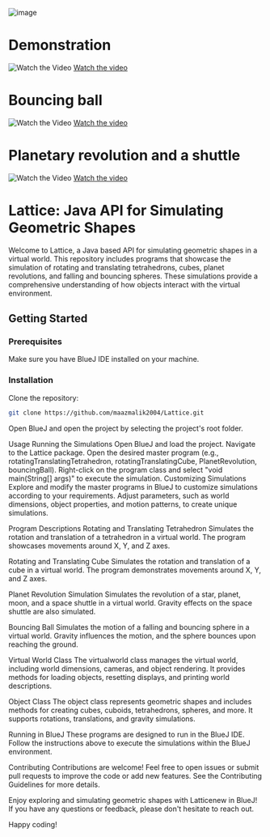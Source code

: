 ![image](https://github.com/maazmalik2004/Lattice-ASCII-based-3D-rendering/assets/128217421/c6691138-a826-46ed-a6f2-3a102f1d4bc4)

# Demonstration
![Watch the Video](http://img.youtube.com/vi/mV583-0IyfI/0.jpg)
[Watch the video](https://youtu.be/mV583-0IyfI)

# Bouncing ball
![Watch the Video](http://img.youtube.com/vi/qDrFMk8I-2Q/0.jpg)
[Watch the video](https://youtu.be/qDrFMk8I-2Q)

# Planetary revolution and a shuttle
![Watch the Video](http://img.youtube.com/vi/toLuPSYi8j4/0.jpg)
[Watch the video](https://youtu.be/toLuPSYi8j4?si=SjQdg78B7JuJNi7B)


# Lattice: Java API for Simulating Geometric Shapes

Welcome to Lattice, a Java based API for simulating geometric shapes in a virtual world. This repository includes programs that showcase the simulation of rotating and translating tetrahedrons, cubes, planet revolutions, and falling and bouncing spheres. These simulations provide a comprehensive understanding of how objects interact with the virtual environment.

## Getting Started

### Prerequisites
Make sure you have BlueJ IDE installed on your machine.

### Installation
Clone the repository:

```bash
git clone https://github.com/maazmalik2004/Lattice.git
```

Open BlueJ and open the project by selecting the project's root folder.

Usage
Running the Simulations
Open BlueJ and load the project.
Navigate to the Lattice package.
Open the desired master program (e.g., rotatingTranslatingTetrahedron, rotatingTranslatingCube, PlanetRevolution, bouncingBall).
Right-click on the program class and select "void main(String[] args)" to execute the simulation.
Customizing Simulations
Explore and modify the master programs in BlueJ to customize simulations according to your requirements. Adjust parameters, such as world dimensions, object properties, and motion patterns, to create unique simulations.

Program Descriptions
Rotating and Translating Tetrahedron
Simulates the rotation and translation of a tetrahedron in a virtual world. The program showcases movements around X, Y, and Z axes.

Rotating and Translating Cube
Simulates the rotation and translation of a cube in a virtual world. The program demonstrates movements around X, Y, and Z axes.

Planet Revolution Simulation
Simulates the revolution of a star, planet, moon, and a space shuttle in a virtual world. Gravity effects on the space shuttle are also simulated.

Bouncing Ball
Simulates the motion of a falling and bouncing sphere in a virtual world. Gravity influences the motion, and the sphere bounces upon reaching the ground.

Virtual World Class
The virtualworld class manages the virtual world, including world dimensions, cameras, and object rendering. It provides methods for loading objects, resetting displays, and printing world descriptions.

Object Class
The object class represents geometric shapes and includes methods for creating cubes, cuboids, tetrahedrons, spheres, and more. It supports rotations, translations, and gravity simulations.

Running in BlueJ
These programs are designed to run in the BlueJ IDE. Follow the instructions above to execute the simulations within the BlueJ environment.

Contributing
Contributions are welcome! Feel free to open issues or submit pull requests to improve the code or add new features. See the Contributing Guidelines for more details.

Enjoy exploring and simulating geometric shapes with Latticenew in BlueJ! If you have any questions or feedback, please don't hesitate to reach out.

Happy coding!

